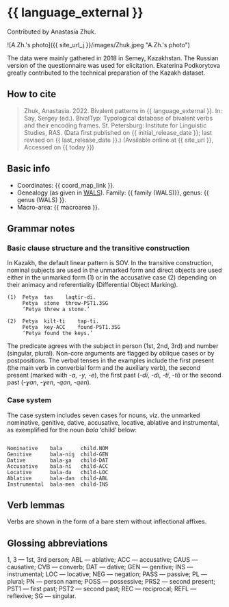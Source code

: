 # {{ language_external }}
Contributed by Anastasia Zhuk. 

![A.Zh.'s photo]({{ site_url_j }}/images/Zhuk.jpeg "A.Zh.'s photo")

The data were mainly gathered in 2018 in Semey, Kazakhstan. The Russian version of the questionnaire was used for elicitation. Ekaterina Podkorytova greatly contributed to the technical preparation of the Kazakh dataset.

## How to cite
> Zhuk, Anastasia. 2022. Bivalent patterns in {{ language_external }}. 
> In: Say, Sergey (ed.). BivalTyp: 
> Typological database of bivalent verbs and their encoding frames. 
> St. Petersburg: Institute for Linguistic Studies, RAS. 
> (Data first published on {{ initial_release_date }}; last revised on {{ last_release_date }}.) 
> (Available online at {{ site_url }}, Accessed on {{ today }})

## Basic info
- Coordinates: {{ coord_map_link }}.
- Genealogy (as given in [WALS](https://wals.info/)). Family: {{ family (WALS)}}, genus: {{ genus (WALS) }}.
- Macro-area: {{ macroarea }}. 

## Grammar notes

### Basic clause structure and the transitive construction

In Kazakh, the default linear pattern is SOV. In the transitive construction, nominal subjects are used in the unmarked form and direct objects are used either in the unmarked form (1) or in the accusative case (2) depending on their animacy and referentiality (Differential Object Marking).

```
(1)  Petya  tas    laqtïr-dï.
     Petya  stone  throw-PST1.3SG
     ‘Petya threw a stone.’ 

(2)  Petya  kilt-ti    tap-tï.
     Petya  key-ACC    found-PST1.3SG
     ‘Petya found the keys.’     

```

The predicate agrees with the subject in person (1st, 2nd, 3rd) and number (singular, plural). Non-core arguments are flagged by oblique cases or by postpositions.
The verbal tenses in the examples include the first present (the main verb in converbial form and the auxiliary verb), the second present (marked with *-a*, *-y*, *-e*), the first past (*-dï*, *-di*, *-tï*, *-ti*) or the second past (*-ɣan*, *-ɣen*, *-qan*, *-qen*). 

### Case system

The case system includes seven cases for nouns, viz. the unmarked nominative, genitive, dative, accusative, locative, ablative and instrumental, as exemplified for the noun *bala* ‘child’ below:

```

Nominative    bala      child.NOM
Genitive      bala-nïŋ  child-GEN
Dative        bala-ɣa   child-DAT
Accusative    bala-nï   child-ACC
Locative      bala-da   child-LOC
Ablative      bala-dan  child-ABL
Instrumental  bala-men  child-INS

```

## Verb lemmas
Verbs are shown in the form of a bare stem without inflectional affixes.

## Glossing abbreviations
1, 3 — 1st, 3rd person; ABL — ablative; ACC — accusative; CAUS — causative; CVB — converb; DAT — dative; GEN — genitive; INS — instrumental; LOC — locative; NEG — negation; PASS — passive; PL — plural; PN — person name; POSS — possessive; PRS2 — second present; PST1 — first past; PST2 — second past; REC — reciprocal; REFL — reflexive; SG — singular. 
